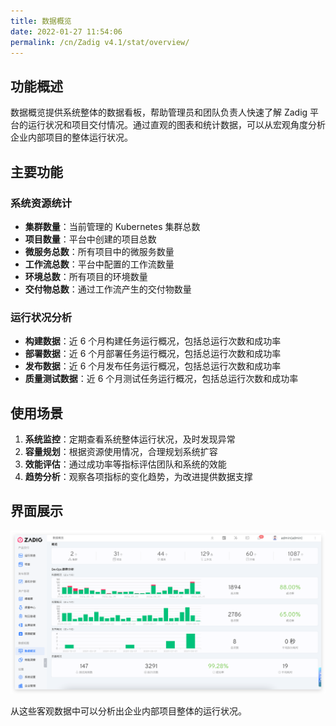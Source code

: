 ```yaml
---
title: 数据概览
date: 2022-01-27 11:54:06
permalink: /cn/Zadig v4.1/stat/overview/
---
```


## 功能概述

数据概览提供系统整体的数据看板，帮助管理员和团队负责人快速了解 Zadig 平台的运行状况和项目交付情况。通过直观的图表和统计数据，可以从宏观角度分析企业内部项目的整体运行状况。

## 主要功能

### 系统资源统计
- **集群数量**：当前管理的 Kubernetes 集群总数
- **项目数量**：平台中创建的项目总数
- **微服务总数**：所有项目中的微服务数量
- **工作流总数**：平台中配置的工作流数量
- **环境总数**：所有项目的环境数量
- **交付物总数**：通过工作流产生的交付物数量

### 运行状况分析
- **构建数据**：近 6 个月构建任务运行概况，包括总运行次数和成功率
- **部署数据**：近 6 个月部署任务运行概况，包括总运行次数和成功率
- **发布数据**：近 6 个月发布任务运行概况，包括总运行次数和成功率
- **质量测试数据**：近 6 个月测试任务运行概况，包括总运行次数和成功率

## 使用场景

1. **系统监控**：定期查看系统整体运行状况，及时发现异常
2. **容量规划**：根据资源使用情况，合理规划系统扩容
3. **效能评估**：通过成功率等指标评估团队和系统的效能
4. **趋势分析**：观察各项指标的变化趋势，为改进提供数据支撑

## 界面展示

![数据概览](../../../_images/overview_310.png)

从这些客观数据中可以分析出企业内部项目整体的运行状况。